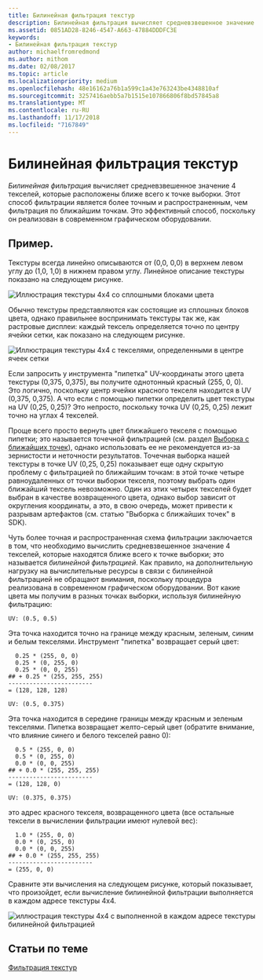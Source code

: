 ```yaml
---
title: Билинейная фильтрация текстур
description: Билинейная фильтрация вычисляет средневзвешенное значение 4 текселей, которые расположены ближе всего к точке выборки.
ms.assetid: 0851AD28-8246-4547-A663-47884DDDFC3E
keywords:
- Билинейная фильтрация текстур
author: michaelfromredmond
ms.author: mithom
ms.date: 02/08/2017
ms.topic: article
ms.localizationpriority: medium
ms.openlocfilehash: 48e16162a76b1a599c1a43e763243be4348810af
ms.sourcegitcommit: 3257416aebb5a7b1515e107866806f8bd57845a8
ms.translationtype: MT
ms.contentlocale: ru-RU
ms.lasthandoff: 11/17/2018
ms.locfileid: "7167849"
---
```

# <a name="bilinear-texture-filtering"></a>Билинейная фильтрация текстур


*Билинейная фильтрация* вычисляет средневзвешенное значение 4 текселей, которые расположены ближе всего к точке выборки. Этот способ фильтрации является более точным и распространенным, чем фильтрация по ближайшим точкам. Это эффективный способ, поскольку он реализован в современном графическом оборудовании.


## <a name="span-idexamplespanspan-idexamplespanspan-idexamplespanexample"></a><span id="Example"></span><span id="example"></span><span id="EXAMPLE"></span>Пример.


Текстуры всегда линейно описываются от (0,0, 0,0) в верхнем левом углу до (1,0, 1,0) в нижнем правом углу. Линейное описание текстуры показано на следующем рисунке.

![Иллюстрация текстуры 4x4 со сплошными блоками цвета](images/bilinear-fig7a.png)

Обычно текстуры представляются как состоящие из сплошных блоков цвета, однако правильнее воспринимать текстуры так же, как растровые дисплеи: каждый тексель определяется точно по центру ячейки сетки, как показано на следующем рисунке.

![Иллюстрация текстуры 4x4 с текселями, определенными в центре ячеек сетки](images/bilinear-fig7b.png)

Если запросить у инструмента "пипетка" UV-координаты этого цвета текстуры (0,375, 0,375), вы получите однотонный красный (255, 0, 0). Это логично, поскольку центр ячейки красного текселя находится в UV (0,375, 0,375). А что если с помощью пипетки определить цвет текстуры на UV (0,25, 0,25)? Это непросто, поскольку точка UV (0,25, 0,25) лежит точно на углах 4 текселей.

Проще всего просто вернуть цвет ближайшего текселя с помощью пипетки; это называется точечной фильтрацией (см. раздел [Выборка с ближайших точек](nearest-point-sampling.md)), однако использовать ее не рекомендуется из-за зернистости и неточности результатов. Точечная выборка нашей текстуры в точке UV (0,25, 0,25) показывает еще одну скрытую проблему с фильтрацией по ближайшим точкам: в этой точке четыре равноудаленных от точки выборки текселя, поэтому выбрать один ближайший тексель невозможно. Один из этих четырех текселей будет выбран в качестве возвращенного цвета, однако выбор зависит от округления координаты, а это, в свою очередь, может привести к разрывам артефактов (см. статью "Выборка с ближайших точек" в SDK).

Чуть более точная и распространенная схема фильтрации заключается в том, что необходимо вычислить средневзвешенное значение 4 текселей, которые находятся ближе всего к точке выборки; это называется *билинейной фильтрацией*. Как правило, на дополнительную нагрузку на вычислительные ресурсы в связи с билинейной фильтрацией не обращают внимания, поскольку процедура реализована в современном графическом оборудовании. Вот какие цвета мы получим в разных точках выборки, используя билинейную фильтрацию:

```
UV: (0.5, 0.5)
```

Эта точка находится точно на границе между красным, зеленым, синим и белым текселями. Инструмент "пипетка" возвращает серый цвет:

```
  0.25 * (255, 0, 0)
  0.25 * (0, 255, 0) 
  0.25 * (0, 0, 255) 
## + 0.25 * (255, 255, 255) 
------------------------
= (128, 128, 128)
```

```
UV: (0.5, 0.375)
```

Эта точка находится в середине границы между красным и зеленым текселями. Пипетка возвращает желто-серый цвет (обратите внимание, что влияние синего и белого текселей равно 0):

```
  0.5 * (255, 0, 0)
  0.5 * (0, 255, 0) 
  0.0 * (0, 0, 255) 
## + 0.0 * (255, 255, 255) 
------------------------
= (128, 128, 0)
```

```
UV: (0.375, 0.375)
```

это адрес красного текселя, возвращенного цвета (все остальные тексели в вычислении фильтрации имеют нулевой вес):

```
  1.0 * (255, 0, 0)
  0.0 * (0, 255, 0) 
  0.0 * (0, 0, 255) 
## + 0.0 * (255, 255, 255) 
------------------------
= (255, 0, 0)
```

Сравните эти вычисления на следующем рисунке, который показывает, что произойдет, если вычисление билинейной фильтрации выполняется в каждом адресе текстуры 4x4.

![иллюстрация текстуры 4x4 с выполненной в каждом адресе текстуры билинейной фильтрацией](images/bilinear-fig7c.jpg)

## <a name="span-idrelated-topicsspanrelated-topics"></a><span id="related-topics"></span>Статьи по теме


[Фильтрация текстур](texture-filtering.md)

 

 





